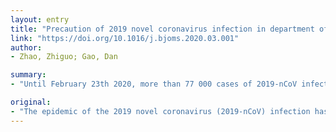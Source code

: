 ```yaml
---
layout: entry
title: "Precaution of 2019 novel coronavirus infection in department of oral and maxillofacial surgery"
link: "https://doi.org/10.1016/j.bjoms.2020.03.001"
author:
- Zhao, Zhiguo; Gao, Dan

summary:
- "Until February 23th 2020, more than 77 000 cases of 2019-nCoV infection have been confirmed in China. It has also interferred with ordinary medical practice of oral and maxillofacial surgery seriously. This paper suggests the necessary medical protective measures. In order to protect the medical staff from the 2019 novel coronavirus infection during the outbreak period, this paper suggests a medical protective measure. The necessary medical protection measures are needed to protect staff from 2019-NCoV."

original:
- "The epidemic of the 2019 novel coronavirus (2019-nCoV) infection has presented as a critical period. Until February 23th 2020, more than 77 000 cases of 2019-nCoV infection have been confirmed in China, which has a great impact on economy and society. It has also interferred with ordinary medical practice of oral and maxillofacial surgery seriously. In order to protect oral and maxillofacial surgery medical staff from 2019-nCoV infection during the outbreak period, this paper suggests the necessary medical protective measures for oral and maxillofacial surgery outpatient and ward."
---
```


